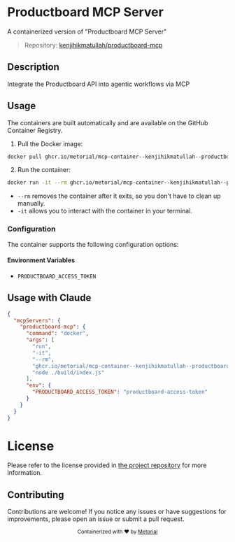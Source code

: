
# Productboard MCP Server

A containerized version of "Productboard MCP Server"

> Repository: [kenjihikmatullah/productboard-mcp](https://github.com/kenjihikmatullah/productboard-mcp)

## Description

Integrate the Productboard API into agentic workflows via MCP


## Usage

The containers are built automatically and are available on the GitHub Container Registry.

1. Pull the Docker image:

```bash
docker pull ghcr.io/metorial/mcp-container--kenjihikmatullah--productboard-mcp--productboard-mcp
```

2. Run the container:

```bash
docker run -it --rm ghcr.io/metorial/mcp-container--kenjihikmatullah--productboard-mcp--productboard-mcp 
```

- `--rm` removes the container after it exits, so you don't have to clean up manually.
- `-it` allows you to interact with the container in your terminal.


### Configuration

The container supports the following configuration options:




#### Environment Variables

- `PRODUCTBOARD_ACCESS_TOKEN`




## Usage with Claude

```json
{
  "mcpServers": {
    "productboard-mcp": {
      "command": "docker",
      "args": [
        "run",
        "-it",
        "--rm",
        "ghcr.io/metorial/mcp-container--kenjihikmatullah--productboard-mcp--productboard-mcp",
        "node ./build/index.js"
      ],
      "env": {
        "PRODUCTBOARD_ACCESS_TOKEN": "productboard-access-token"
      }
    }
  }
}
```

# License

Please refer to the license provided in [the project repository](https://github.com/kenjihikmatullah/productboard-mcp) for more information.

## Contributing

Contributions are welcome! If you notice any issues or have suggestions for improvements, please open an issue or submit a pull request.

<div align="center">
  <sub>Containerized with ❤️ by <a href="https://metorial.com">Metorial</a></sub>
</div>
  